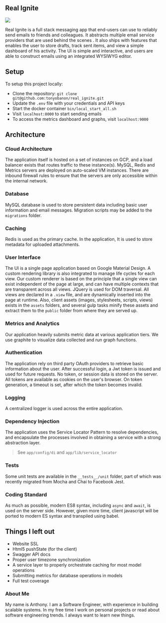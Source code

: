 ## Real Ignite

<img src="https://travis-ci.org/tonyobanon/real_ignite.svg?branch=master">

Real Ignite is a full stack messaging app that end-users can use to reliably send emails to friends and colleagues. It abstracts multiple email service providers that are used behind the scenes . It also ships with features that enables the user to store drafts, track sent items, and view a simple dashboard of his activity. The UI is simple and interactive, and users are able to construct emails using an integrated WYSIWYG editor. 

## Setup
To setup this project locally:
- Clone the repository:
 `git clone git@github.com:tonyobanon/real_ignite.git`
- Update the `.env` file with your credentials and API keys
- Start the docker container
 `bin/local_start_all.sh`
- Visit `localhost:8000` to start sending emails
- To access the metrics dashboard and graphs, visit `localhost:9000`


## Architecture

### Cloud Architecture
The application itself is hosted on a set of instances on GCP, and a load balancer exists that routes 
traffic to these instance(s).
 MySQL, Redis and Metrics servers are deployed on auto-scaled VM instances.  There are inbound firewall rules to ensure that the servers are only accessible within the internal network.

### Database
MySQL database is used to store persistent data including basic user information and email messages. Migration scripts may be added to the `migrations` folder.

### Caching
Redis is used as the primary cache. In the application, It is used to store metadata for uploaded attachments.

### User Interface
The UI is a single page application based on Google Material Design. A custom rendering library is also integrated to manage life cycles for each view. Our custom renderer is based on the principle that a single view can exist independent of the page at large, and can have multiple contexts that are transparent across all views. JQuery is used for DOM traversal.
All views are declared in a `.view` file, and are dynamically inserted into the page at runtime.
Also, client assets (images, stylesheets, scripts, views) exists in the `assets` folders, and several gulp tasks minify these assets and extract them to the `public` folder from where they are served up.

### Metrics and Analytics
Our application heavily submits metric data at various application tiers. We use graphite to visualize data collected and run graph functions.

### Authentication
The application rely on third party OAuth providers to retrieve basic information about the user. After successful login, a Jwt token is issued and used for future requests. No token, or session data is stored on the server. All tokens are available as cookies on the user's browser. On token generation, a timeout is set, after which the token becomes invalid.

### Logging
A centralized logger is used across the entire application.

### Dependency Injection
The application uses the Service Locator Pattern to resolve dependencies, and encapsulate the processes involved in obtaining a service with a strong abstraction layer. 
> See `app/config/di` and `app/lib/service_locator`

### Tests
Some unit tests are available in the `__tests__/unit` folder, part of which was recently migrated from Mocha and Chai to Facebook Jest. 

### Coding Standard
As much as possible, modern ES8 syntax, including `async` and `await`, is used on the server side. However, given more time, client javascript will be ported to modern ES syntax and transpiled using babel.

<!-- 
###  Continuous Integration
On push, a build is triggered on Travis CI. Our deployment pipeline is fully integrated with our development flow, such that merges to the master branch triggers a production deploy to Google App Engine, after end -to-end tests have been run. -->

## Things I left out
- Website SSL
- Html5 pushState (for the client)
- Swagger API docs
- Proper user timezone synchronization
- A service layer to properly orchestrate caching for most model operations
- Submitting metrics for database operations in models
- Full test coverage


###  About Me
My name is Anthony. I am a Software Engineer, with experience in building scalable systems. In my free time I work on personal projects or read about software engineering trends. I always want to learn new things.
